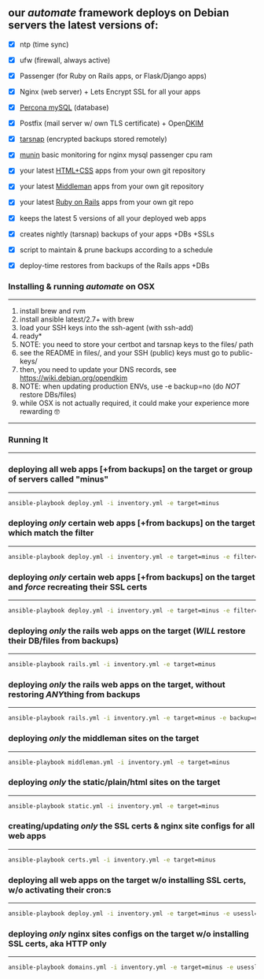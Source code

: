 ## our *automate* framework deploys on Debian servers the latest versions of:

- [x] ntp (time sync)
- [x] ufw (firewall, always active)
- [x] Passenger (for Ruby on Rails apps, or Flask/Django apps)
- [x] Nginx (web server) + Lets Encrypt SSL for all your apps
- [x] [Percona mySQL](https://www.percona.com/) (database)
- [x] Postfix (mail server w/ own TLS certificate) + Open[DKIM](https://en.wikipedia.org/wiki/DomainKeys_Identified_Mail)
- [x] [tarsnap](https://www.tarsnap.com/) (encrypted backups stored remotely)
- [x] [munin](http://munin-monitoring.org/) basic monitoring for nginx mysql passenger cpu ram
- [x] your latest [HTML+CSS](https://www.lunch-roulette.org/) apps from your own git repository
- [x] your latest [Middleman](https://middlemanapp.com/) apps from your own git repository
- [x] your latest [Ruby on Rails](https://rubyonrails.org/) apps from your own git repo
- [x] keeps the latest 5 versions of all your deployed web apps
- [x] creates nightly (tarsnap) backups of your apps +DBs +SSLs
- [x] script to maintain & prune backups according to a schedule
- [x] deploy-time restores from backups of the Rails apps +DBs


### Installing & running *automate* on OSX
---

1. install brew and rvm
2. install ansible latest/2.7+ with brew
3. load your SSH keys into the ssh-agent (with ssh-add)
4. ready*
5. NOTE: you need to store your certbot and tarsnap keys to the files/ path
6. see the README in files/, and your SSH (public) keys must go to public-keys/
7. then, you need to update your DNS records, see https://wiki.debian.org/opendkim
8. NOTE: when updating production ENVs, use -e backup=no (do *NOT* restore DBs/files)
9. while OSX is not actually required, it could make your experience more rewarding 🤓

---


### Running It
---

### deploying all web apps [+from backups] on the target or group of servers called "minus"
---
```bash
ansible-playbook deploy.yml -i inventory.yml -e target=minus
```

### deploying *only* certain web apps [+from backups] on the target which match the filter
---
```bash
ansible-playbook deploy.yml -i inventory.yml -e target=minus -e filter=tacsi
```

### deploying *only* certain web apps [+from backups] on the target and *force* recreating their SSL certs
---
```bash
ansible-playbook deploy.yml -i inventory.yml -e target=minus -e filter=tacsi -e certforce=yes
```

### deploying *only* the rails web apps on the target (*WILL* restore their DB/files from backups)
---
```bash
ansible-playbook rails.yml -i inventory.yml -e target=minus
```

### deploying *only* the rails web apps on the target, without restoring *ANY*thing from backups
---
```bash
ansible-playbook rails.yml -i inventory.yml -e target=minus -e backup=no
```

### deploying *only* the middleman sites on the target
---
```bash
ansible-playbook middleman.yml -i inventory.yml -e target=minus
```

### deploying *only* the static/plain/html sites on the target
---
```bash
ansible-playbook static.yml -i inventory.yml -e target=minus
```

### creating/updating *only* the SSL certs & nginx site configs for all web apps
---
```bash
ansible-playbook certs.yml -i inventory.yml -e target=minus
```

### deploying all web apps on the target w/o installing SSL certs, w/o activating their cron:s
---
```bash
ansible-playbook deploy.yml -i inventory.yml -e target=minus -e usessl=no -e active=no
```

### deploying *only* nginx sites configs on the target w/o installing SSL certs, aka HTTP only
---
```bash
ansible-playbook domains.yml -i inventory.yml -e target=minus -e usessl=no
```

